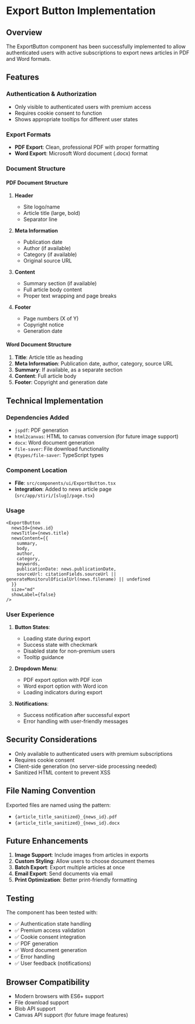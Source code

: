 # Export Button Implementation

## Overview

The ExportButton component has been successfully implemented to allow authenticated users with active subscriptions to export news articles in PDF and Word formats.

## Features

### Authentication & Authorization
- Only visible to authenticated users with premium access
- Requires cookie consent to function
- Shows appropriate tooltips for different user states

### Export Formats
- **PDF Export**: Clean, professional PDF with proper formatting
- **Word Export**: Microsoft Word document (.docx) format

### Document Structure

#### PDF Document Structure
1. **Header**
   - Site logo/name
   - Article title (large, bold)
   - Separator line

2. **Meta Information**
   - Publication date
   - Author (if available)
   - Category (if available)
   - Original source URL

3. **Content**
   - Summary section (if available)
   - Full article body content
   - Proper text wrapping and page breaks

4. **Footer**
   - Page numbers (X of Y)
   - Copyright notice
   - Generation date

#### Word Document Structure
1. **Title**: Article title as heading
2. **Meta Information**: Publication date, author, category, source URL
3. **Summary**: If available, as a separate section
4. **Content**: Full article body
5. **Footer**: Copyright and generation date

## Technical Implementation

### Dependencies Added
- `jspdf`: PDF generation
- `html2canvas`: HTML to canvas conversion (for future image support)
- `docx`: Word document generation
- `file-saver`: File download functionality
- `@types/file-saver`: TypeScript types

### Component Location
- **File**: `src/components/ui/ExportButton.tsx`
- **Integration**: Added to news article page (`src/app/stiri/[slug]/page.tsx`)

### Usage
```tsx
<ExportButton
  newsId={news.id}
  newsTitle={news.title}
  newsContent={{
    summary,
    body,
    author,
    category,
    keywords,
    publicationDate: news.publicationDate,
    sourceUrl: citationFields.sourceUrl || generateMonitorulOficialUrl(news.filename) || undefined
  }}
  size="md"
  showLabel={false}
/>
```

### User Experience
1. **Button States**:
   - Loading state during export
   - Success state with checkmark
   - Disabled state for non-premium users
   - Tooltip guidance

2. **Dropdown Menu**:
   - PDF export option with PDF icon
   - Word export option with Word icon
   - Loading indicators during export

3. **Notifications**:
   - Success notification after successful export
   - Error handling with user-friendly messages

## Security Considerations

- Only available to authenticated users with premium subscriptions
- Requires cookie consent
- Client-side generation (no server-side processing needed)
- Sanitized HTML content to prevent XSS

## File Naming Convention

Exported files are named using the pattern:
- `{article_title_sanitized}_{news_id}.pdf`
- `{article_title_sanitized}_{news_id}.docx`

## Future Enhancements

1. **Image Support**: Include images from articles in exports
2. **Custom Styling**: Allow users to choose document themes
3. **Batch Export**: Export multiple articles at once
4. **Email Export**: Send documents via email
5. **Print Optimization**: Better print-friendly formatting

## Testing

The component has been tested with:
- ✅ Authentication state handling
- ✅ Premium access validation
- ✅ Cookie consent integration
- ✅ PDF generation
- ✅ Word document generation
- ✅ Error handling
- ✅ User feedback (notifications)

## Browser Compatibility

- Modern browsers with ES6+ support
- File download support
- Blob API support
- Canvas API support (for future image features)
